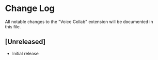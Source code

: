 # Change Log

All notable changes to the "Voice Collab" extension will be documented in this file.


## [Unreleased]

- Initial release